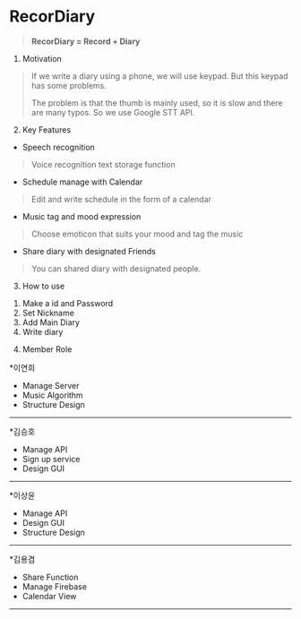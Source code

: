 # RecorDiary
> **RecorDiary = Record + Diary**

1. Motivation
>If we write a diary using a phone, we will use keypad. But this keypad has some problems. 
>
>The problem is that the thumb is mainly used, so it is slow and there are many typos. So we use Google STT API.

2. Key Features
- Speech recognition
>Voice recognition text storage function
- Schedule manage with Calendar
>Edit and write schedule in the form of a calendar
- Music tag and mood expression
>Choose emoticon that suits your mood and tag the music
- Share diary with designated Friends
>You can shared diary with designated people.

3. How to use
1) Make a id and Password
2) Set Nickname
3) Add Main Diary
4) Write diary


4. Member Role

*이연희
- Manage Server
- Music Algorithm
- Structure Design
---
*김승호
- Manage API
- Sign up service
- Design GUI
---
*이상윤
- Manage API
- Design GUI
- Structure Design
---
*김용겸
- Share Function
- Manage Firebase
- Calendar View
---
